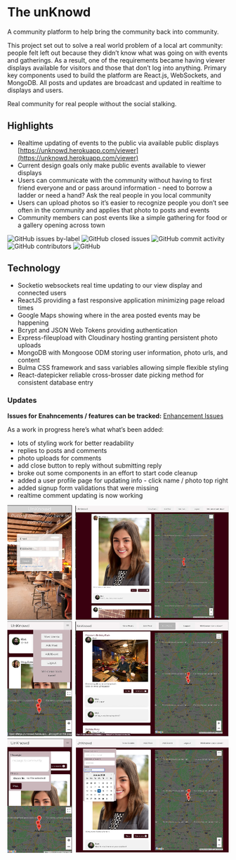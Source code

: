 # The unKnowd

A community platform to help bring the community back into community. 

This project set out to solve a real world problem of a local art community: people felt left out because they didn’t know what was going on with events and gatherings. As a result, one of the requirements became having viewer displays available for visitors and those that don’t log into anything. Primary key components used to build the platform are React.js, WebSockets, and MongoDB. All posts and updates are broadcast and updated in realtime to displays and users.  

Real community for real people without the social stalking.

## Highlights
- Realtime updating of events to the public via available public displays [https://unknowd.herokuapp.com/viewer](https://unknowd.herokuapp.com/viewer)
- Current design goals only make public events available to viewer displays
- Users can communicate with the community without having to first friend everyone and or pass around information - need to borrow a ladder or need a hand? Ask the real people in you local community
- Users can upload photos so it’s easier to recognize people you don’t see often in the community and applies that photo to posts and events
- Community members can post events like a simple gathering for food or a gallery opening across town

![GitHub issues by-label](https://img.shields.io/github/issues-raw/echo-dave/unKnowd/enhancement?color=green)
![GitHub closed issues](https://img.shields.io/github/issues-closed-raw/echo-dave/unKowd)
![GitHub commit activity](https://img.shields.io/github/commit-activity/w/echo-dave/unKnowd)
![GitHub contributors](https://img.shields.io/github/contributors/echo-dave/unKowd)
![GitHub](https://img.shields.io/github/license/echo-dave/unKnowd)

## Technology

- Socketio websockets real time updating to our view display and connected users
- ReactJS providing a fast responsive application minimizing page reload times
- Google Maps showing where in the area posted events may be happening
- Bcrypt and JSON Web Tokens providing authentication
- Express-fileupload with Cloudinary hosting granting persistent photo uploads
- MongoDB with Mongoose ODM storing user information, photo urls, and content
- Bulma CSS framework and sass variables allowing simple flexible styling
- React-datepicker reliable cross-brosser date picking method for consistent database entry

### Updates
**Issues for Enahncements / features can be tracked:** [Enhancement Issues](https://github.com/echo-dave/unKnowd/issues?utf8=✓&q=is%3Aissue+is%3Aopen+label%3Aenhancement)

As a work in progress here’s what what’s been added:

- lots of styling work for better readability
- replies to posts and comments
- photo uploads for comments
- add close button to reply without submitting reply
- broke out some components in an effort to start code cleanup
- added a user profile page for updating info - click name / photo top right
- added signup form validations that were missing
- realtime comment updating is now working

![mobile login and posts](readmeImages/loginMobile_posts.jpg)
![mobile menu and events](readmeImages/mobileMenu_events.jpg)
![mobile add post and add event](readmeImages/addPostMobile_addEvent.jpg)
